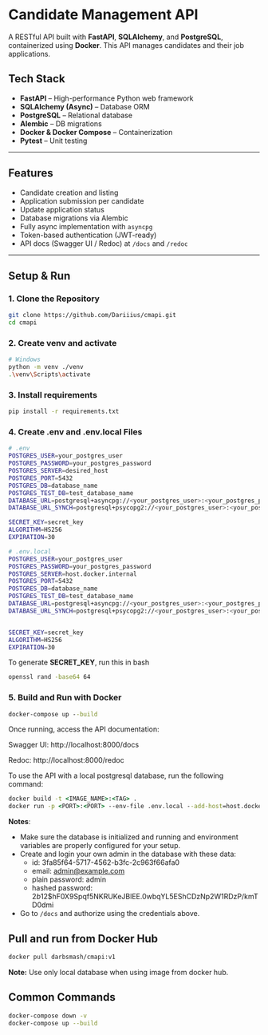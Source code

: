 # Candidate Management API

A RESTful API built with **FastAPI**, **SQLAlchemy**, and **PostgreSQL**, containerized using **Docker**. This API manages candidates and their job applications.

## Tech Stack

- **FastAPI** – High-performance Python web framework
- **SQLAlchemy (Async)** – Database ORM
- **PostgreSQL** – Relational database
- **Alembic** – DB migrations
- **Docker & Docker Compose** – Containerization
- **Pytest** – Unit testing

---

## Features

- Candidate creation and listing
- Application submission per candidate
- Update application status
- Database migrations via Alembic
- Fully async implementation with `asyncpg`
- Token-based authentication (JWT-ready)
- API docs (Swagger UI / Redoc) at `/docs` and `/redoc`

---

## Setup & Run

### 1. Clone the Repository

```bash
git clone https://github.com/Dariiius/cmapi.git
cd cmapi
```

### 2. Create venv and activate

```bash
# Windows
python -m venv ./venv
.\venv\Scripts\activate
```

### 3. Install requirements

```bash
pip install -r requirements.txt
```


### 4. Create .env and .env.local Files

```bash
# .env
POSTGRES_USER=your_postgres_user
POSTGRES_PASSWORD=your_postgres_password
POSTGRES_SERVER=desired_host
POSTGRES_PORT=5432
POSTGRES_DB=database_name
POSTGRES_TEST_DB=test_database_name
DATABASE_URL=postgresql+asyncpg://<your_postgres_user>:<your_postgres_password>@<desired_host>:5423/<database_name>
DATABASE_URL_SYNCH=postgresql+psycopg2://<your_postgres_user>:<your_postgres_password>@<desired_host>:53432/<database_name>

SECRET_KEY=secret_key
ALGORITHM=HS256
EXPIRATION=30
```

```bash
# .env.local
POSTGRES_USER=your_postgres_user
POSTGRES_PASSWORD=your_postgres_password
POSTGRES_SERVER=host.docker.internal
POSTGRES_PORT=5432
POSTGRES_DB=database_name
POSTGRES_TEST_DB=test_database_name
DATABASE_URL=postgresql+asyncpg://<your_postgres_user>:<your_postgres_password>@host.docker.internal:5432/<database_name>
DATABASE_URL_SYNCH=postgresql+psycopg2://<your_postgres_user>:<your_postgres_password>@host.docker.internal:5432/<database_name>


SECRET_KEY=secret_key
ALGORITHM=HS256
EXPIRATION=30
```

To generate **SECRET_KEY**, run this in bash

```bash
openssl rand -base64 64
```

### 5. Build and Run with Docker

```cmd
docker-compose up --build
```
Once running, access the API documentation:

Swagger UI: http://localhost:8000/docs

Redoc: http://localhost:8000/redoc


To use the API with a local postgresql database, run the following command:

```cmd
docker build -t <IMAGE_NAME>:<TAG> .
docker run -p <PORT>:<PORT> --env-file .env.local --add-host=host.docker.internal:host-gateway <IMAGE_NAME>:<TAG>
```

**Notes**: 
-  Make sure the database is initialized and running and environment variables are properly configured for your setup. 
-  Create and login your own admin in the database with these data:
    - id: 3fa85f64-5717-4562-b3fc-2c963f66afa0
    - email: admin@example.com
    - plain password: admin
    - hashed password: $2b$12$hF0X9Spqf5NKRUKeJBlEE.0wbqYL5EShCDzNp2W1RDzP/kmTD0dmi
- Go to `/docs` and authorize using the credentials above.

## Pull and run from Docker Hub
```bash
docker pull darbsmash/cmapi:v1
```

**Note:** Use only local database when using image from docker hub.

## Common Commands

```bash
docker-compose down -v
docker-compose up --build
```
